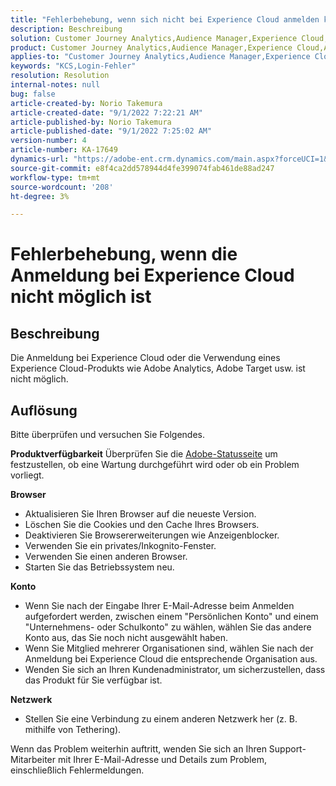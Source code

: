 ```yaml
---
title: "Fehlerbehebung, wenn sich nicht bei Experience Cloud anmelden kann"
description: Beschreibung
solution: Customer Journey Analytics,Audience Manager,Experience Cloud,Analytics,Target
product: Customer Journey Analytics,Audience Manager,Experience Cloud,Analytics,Target
applies-to: "Customer Journey Analytics,Audience Manager,Experience Cloud,Analytics,Target"
keywords: "KCS,Login-Fehler"
resolution: Resolution
internal-notes: null
bug: false
article-created-by: Norio Takemura
article-created-date: "9/1/2022 7:22:21 AM"
article-published-by: Norio Takemura
article-published-date: "9/1/2022 7:25:02 AM"
version-number: 4
article-number: KA-17649
dynamics-url: "https://adobe-ent.crm.dynamics.com/main.aspx?forceUCI=1&pagetype=entityrecord&etn=knowledgearticle&id=7d1491cd-c629-ed11-9db1-002248086d3d"
source-git-commit: e8f4ca2dd578944d4fe399074fab461de88ad247
workflow-type: tm+mt
source-wordcount: '208'
ht-degree: 3%

---
```


# Fehlerbehebung, wenn die Anmeldung bei Experience Cloud nicht möglich ist

## Beschreibung

Die Anmeldung bei Experience Cloud oder die Verwendung eines Experience Cloud-Produkts wie Adobe Analytics, Adobe Target usw. ist nicht möglich.

## Auflösung


Bitte überprüfen und versuchen Sie Folgendes.

<b>Produktverfügbarkeit</b>
Überprüfen Sie die [Adobe-Statusseite](https://status.adobe.com) um festzustellen, ob eine Wartung durchgeführt wird oder ob ein Problem vorliegt.

<b>Browser</b>

- Aktualisieren Sie Ihren Browser auf die neueste Version.
- Löschen Sie die Cookies und den Cache Ihres Browsers.
- Deaktivieren Sie Browsererweiterungen wie Anzeigenblocker.
- Verwenden Sie ein privates/Inkognito-Fenster.
- Verwenden Sie einen anderen Browser.
- Starten Sie das Betriebssystem neu.


<b>Konto</b>

- Wenn Sie nach der Eingabe Ihrer E-Mail-Adresse beim Anmelden aufgefordert werden, zwischen einem &quot;Persönlichen Konto&quot; und einem &quot;Unternehmens- oder Schulkonto&quot; zu wählen, wählen Sie das andere Konto aus, das Sie noch nicht ausgewählt haben.
- Wenn Sie Mitglied mehrerer Organisationen sind, wählen Sie nach der Anmeldung bei Experience Cloud die entsprechende Organisation aus.
- Wenden Sie sich an Ihren Kundenadministrator, um sicherzustellen, dass das Produkt für Sie verfügbar ist.


<b>Netzwerk</b>

- Stellen Sie eine Verbindung zu einem anderen Netzwerk her (z. B. mithilfe von Tethering).


Wenn das Problem weiterhin auftritt, wenden Sie sich an Ihren Support-Mitarbeiter mit Ihrer E-Mail-Adresse und Details zum Problem, einschließlich Fehlermeldungen.
